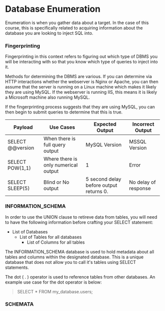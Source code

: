 # Database Enumeration

Enumeration is when you gather data about a target. In the case of this course, this is specifically related to acquiring information about the database you are looking to inject SQL into.

### Fingerprinting

Fingerprinting in this context refers to figuring out which type of DBMS you will be interacting with so that you know which type of queries to inject into it.

Methods for determining the DBMS are various. If you can determine via HTTP interactions whether the webserver is Nginx or Apache, you can then assume that the server is running on a Linux machine which makes it likely they are using MySQL. If the webserver is running IIS, this means it is likely a Microsoft machine also running MySQL.

If the fingerprinting process suggests that they are using MySQL, you can then begin to submit queries to determine that this is true.

| Payload          | Use Cases                            | Expected Output                         | Incorrect Output     |
| ---------------- | ------------------------------------ | --------------------------------------- | -------------------- |
| SELECT @@version | When there is full query output      | MySQL Version                           | MSSQL Version        |
| SELECT POW(1,1)  | Where there is only numerical output | 1                                       | Error                |
| SELECT SLEEP(5)  | Blind or No output                   | 5 second delay before output returns 0. | No delay of response |

### INFORMATION_SCHEMA

In order to use the UNION clause to retireve data from tables, you will need to have the following information before crafting your SELECT statement:

- List of Databases
	- List of Tables for all databases
		- List of Columns for all tables

The INFORMATION_SCHEMA database is used to hold metadata about all tables and columns within the designated database. This is a unique database that does not allow you to call it's tables using SELECT statements. 

The dot ( . ) operator is used to reference tables from other databases. An example use case for the dot operator is below:

>SELECT \* FROM my_database.users;

### SCHEMATA


